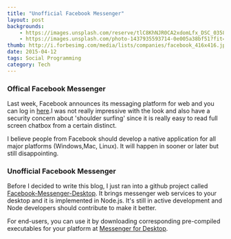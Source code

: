 ```yaml
---
title: "Unofficial Facebook Messenger"
layout: post
backgrounds:
    - https://images.unsplash.com/reserve/tlC8KhNJR0CA2xdomLfx_DSC_0358-2.jpg
    - https://images.unsplash.com/photo-1437935593714-0e005a38bf51?fit=crop&fm=jpg
thumb: http://i.forbesimg.com/media/lists/companies/facebook_416x416.jpg
date: 2015-04-12
tags: Social Programming
category: Tech
---
```


### Offical Facebook Messenger

Last week, Facebook announces its messaging platform for web and you can log in <a href="https://www.messenger.com/login" target="_blank">here</a>.I was not really impressive with the look and also have a security concern about 'shoulder surfing' since it is really easy to read full screen chatbox from a certain distinct.

I believe people from Facebook should develop a native application for all major platforms (Windows,Mac, Linux). It will happen in sooner or later but still disappointing.

### Unofficial Facebook Messenger
Before I decided to write this blog, I just ran into a github project called <a href="https://github.com/Aluxian/Facebook-Messenger-Desktop" target="_blank">Facebook-Messenger-Desktop</a>. It brings messenger web services to your desktop and it is implemented in Node.js. It's still in active development and Node developers should contribute to make it better.

For end-users, you can use it by downloading corresponding pre-compiled executables for your platform at <a href="https://pnd.gs/a/nII6E3gZkdnE1+oyOSo8LUbQyBT2DaX+NX7M1cVC/i8=" target="_blank">Messenger for Desktop</a>.









